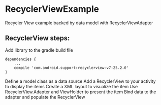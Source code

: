 # RecyclerViewExample
Recycler View example backed by data model with RecyclerViewAdapter 

## RecyclerView steps:

Add library to the gradle build file

```
dependencies {
    ...
    compile 'com.android.support:recyclerview-v7:25.2.0'
}
```

Define a model class as a data source
Add a RecyclerView to your activity to display the items
Create a XML layout to visualize the item
Use RecyclerView.Adapter and ViewHolder to present the item
Bind data to the adapter and populate the RecyclerView



